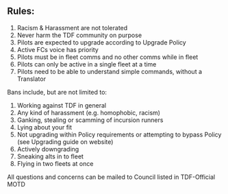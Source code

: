 ## Rules:

1.  Racism & Harassment are not tolerated
2.  Never harm the TDF community on purpose
3.  Pilots are expected to upgrade according to Upgrade Policy
4.  Active FCs voice has priority
5.  Pilots must be in fleet comms and no other comms while in fleet
6.  Pilots can only be active in a single fleet at a time
7.  Pilots need to be able to understand simple commands, without a Translator

Bans include, but are not limited to:

1.  Working against TDF in general
2.  Any kind of harassment (e.g. homophobic, racism)
3.  Ganking, stealing or scamming of incursion runners
4.  Lying about your fit
5.  Not upgrading within Policy requirements or attempting to bypass Policy (see Upgrading guide on website)
6.  Actively downgrading
7.  Sneaking alts in to fleet
8.  Flying in two fleets at once

All questions and concerns can be mailed to Council listed in TDF-Official MOTD

